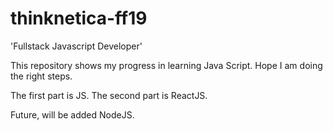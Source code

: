 # thinknetica-ff19
'Fullstack Javascript Developer'

This repository shows my progress in learning Java Script. Hope I am doing the right steps.

The first part is JS.
The second part is ReactJS. 

Future, will be added NodeJS.
